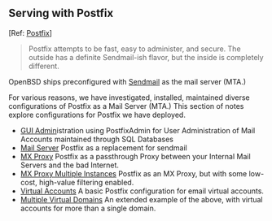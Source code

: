 ## Serving with Postfix

&#91;Ref: [Postfix](http://www.postfix.org)]

<blockquote>
Postfix attempts to be fast, easy to administer, and secure. The outside has a definite 
Sendmail-ish flavor, but the inside is completely different. 
</blockquote>

OpenBSD ships preconfigured with [Sendmail](http://www.sendmail.org) as 
the mail server (MTA.) 

For various reasons, we have investigated, installed, maintained diverse
configurations of Postfix as a Mail Server (MTA.) This section of notes 
explore configurations for Postfix we have deployed.

-	[GUI Admin](postfix/admin.html)istration using PostfixAdmin for User Administration
	of Mail Accounts maintained through SQL Databases
-	[Mail Server](postfix/server.html) Postfix as a replacement for sendmail
-	[MX Proxy](../../gateway/proxies/mail.html) Postfix as a passthrough Proxy between
	your Internal Mail Servers and the bad Internet.
-	[MX Proxy Multiple Instances](../../gateway/proxies/postfix/proxy.instances.html) Postfix as an MX Proxy, but
	with some low-cost, high-value filtering enabled.
-	[Virtual Accounts](postfix/virtual_accounts.html) A basic Postfix configuration
	for email virtual accounts.
-	[Multiple Virtual Domains](postfix/virtual_domains.html) An extended
	example of the above, with virtual accounts for more than a single domain.


